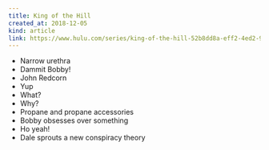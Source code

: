 ```yaml
---
title: King of the Hill
created_at: 2018-12-05
kind: article
link: https://www.hulu.com/series/king-of-the-hill-52b8dd8a-eff2-4ed2-9b8d-7c0039df1c53
---
```

- Narrow urethra
- Dammit Bobby!
- John Redcorn
- Yup
- What?
- Why?
- Propane and propane accessories
- Bobby obsesses over something
- Ho yeah!
- Dale sprouts a new conspiracy theory
